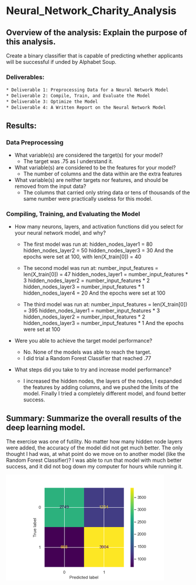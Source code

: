 # Neural_Network_Charity_Analysis

## Overview of the analysis: Explain the purpose of this analysis.
Create a binary classifier that is capable of predicting whether applicants will be successful if unded by Alphabet Soup.

### Deliverables:
    * Deliverable 1: Preprocessing Data for a Neural Network Model
    * Deliverable 2: Compile, Train, and Evaluate the Model
    * Deliverable 3: Optimize the Model
    * Deliverable 4: A Written Report on the Neural Network Model


## Results: 

### Data Preprocessing
 - What variable(s) are considered the target(s) for your model?
    - The target was .75 as I understand it.
 - What variable(s) are considered to be the features for your model?
    - The number of columns and the data within are the extra features
 - What variable(s) are neither targets nor features, and should be removed from the input data?
    - The columns that carried only string data or tens of thousands of the same number were practically useless for this model. 


### Compiling, Training, and Evaluating the Model
 - How many neurons, layers, and activation functions did you select for your neural network model, and why?
    - The first model was run at:
        hidden_nodes_layer1 = 80
        hidden_nodes_layer2 = 50
        hidden_nodes_layer3 = 30
        And the epochs were set at 100, with len(X_train[0]) = 40
    
    - The second model was run at:
        number_input_features = len(X_train[0]) = 47
        hidden_nodes_layer1 = number_input_features * 3
        hidden_nodes_layer2 = number_input_features * 2
        hidden_nodes_layer3 = number_input_features * 1
        hidden_nodes_layer4 = 20
        And the epochs were set at 100

    - The third model was run at:
        number_input_features = len(X_train[0]) = 395
        hidden_nodes_layer1 = number_input_features * 3
        hidden_nodes_layer2 = number_input_features * 2
        hidden_nodes_layer3 = number_input_features * 1
        And the epochs were set at 100

 - Were you able to achieve the target model performance?
    - No. None of the models was able to reach the target.
    - I did trial a Random Forest Classifier that reached .77

 - What steps did you take to try and increase model performance?
    - I increased the hidden nodes, the layers of the nodes, I expanded the features by adding columns, and we pushed the limits of the model. Finally I tried a completely different model, and found better success. 



## Summary: Summarize the overall results of the deep learning model. 
The exercise was one of futility. No matter how many hidden node layers were added, the accuracy of the model did not get much better. The only thought I had was, at what point do we move on to another model (like the Random Forest Classifier)? I was able to run that model with much better success, and it did not bog down my computer for hours while running it. 

![Random Forest Classifier](./Pictures/RandomForestClassifier_confusion_matrix.png)